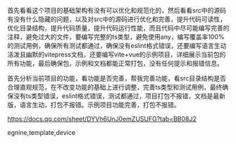 首先看看这个项目的基础架构有没有可以优化和规范化的，然后看看src中的源码有没有什么隐藏的问题，以及对src中的源码进行优化和完善，提升代码可读性，优化目录结构，提升代码质量，提升代码运行性能，而且代码中尽可能编写完善的注释，避免过大的文件，要编写完整的ts类型，避免使用any，编写覆盖率100%的测试用例，确保所有测试都通过，确保没有eslint格式错误，还要编写语言生动活泼且幽默的vitepress文档，还要编写vite+vue的示例项目，详细展示当前包的所有功能，最后确保包，示例和文档都能正常打包，没有任何提示和报错信息。


首先分析当前项目的功能，看功能是否完善，帮我完善功能，看src目录结构是否合理直观规范，在不改变功能的基础上进行调整，完善ts类型和测试用例，最终确保没有ts类型错误，eslint格式错误，测试都通过，项目打包不报错，文档是最新版，语言生动，打包不报错。示例项目功能完善，打包不报错。

https://docs.qq.com/sheet/DYVh6UnJ0emZUSUFG?tab=BB08J2


egnine,template,device